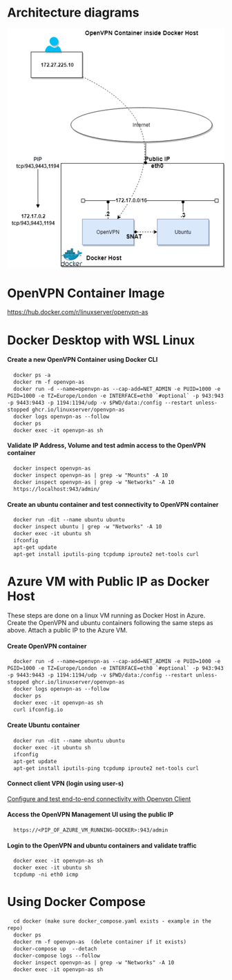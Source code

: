 # Architecture diagrams

![alt text for image](../architecture-diagram/openvpn-architecture-Docker.png)

# OpenVPN Container Image

https://hub.docker.com/r/linuxserver/openvpn-as

# Docker Desktop with WSL Linux

#### Create a new OpenVPN Container using Docker CLI

      docker ps -a
      docker rm -f openvpn-as
      docker run -d --name=openvpn-as --cap-add=NET_ADMIN -e PUID=1000 -e PGID=1000 -e TZ=Europe/London -e INTERFACE=eth0 `#optional` -p 943:943 -p 9443:9443 -p 1194:1194/udp -v $PWD/data:/config --restart unless-stopped ghcr.io/linuxserver/openvpn-as
      docker logs openvpn-as --follow
      docker ps
      docker exec -it openvpn-as sh

#### Validate IP Address, Volume and test admin access to the OpenVPN container

      docker inspect openvpn-as
      docker inspect openvpn-as | grep -w "Mounts" -A 10
      docker inspect openvpn-as | grep -w "Networks" -A 10
      https://localhost:943/admin/

#### Create an ubuntu container and test connectivity to OpenVPN container

      docker run -dit --name ubuntu ubuntu
      docker inspect ubuntu | grep -w "Networks" -A 10
      docker exec -it ubuntu sh
      ifconfig
      apt-get update
      apt-get install iputils-ping tcpdump iproute2 net-tools curl

# Azure VM with Public IP as Docker Host

These steps are done on a linux VM running as Docker Host in Azure. Create the OpenVPN and ubuntu containers following the same steps as above. Attach a public IP to the Azure VM.

#### Create OpenVPN container

      docker run -d --name=openvpn-as --cap-add=NET_ADMIN -e PUID=1000 -e PGID=1000 -e TZ=Europe/London -e INTERFACE=eth0 `#optional` -p 943:943 -p 9443:9443 -p 1194:1194/udp -v $PWD/data:/config --restart unless-stopped ghcr.io/linuxserver/openvpn-as
      docker logs openvpn-as --follow
      docker ps
      docker exec -it openvpn-as sh
      curl ifconfig.io

#### Create Ubuntu container

      docker run -dit --name ubuntu ubuntu
      docker exec -it ubuntu sh
      ifconfig
      apt-get update
      apt-get install iputils-ping tcpdump iproute2 net-tools curl

#### Connect client VPN (login using user-s)

[Configure and test end-to-end connectivity with Openvpn Client](openvpn/setup.md)

#### Access the OpenVPN Management UI using the public IP

      https://<PIP_OF_AZURE_VM_RUNNING-DOCKER>:943/admin

#### Login to the OpenVPN and ubuntu containers and validate traffic

      docker exec -it openvpn-as sh
      docker exec -it ubuntu sh
      tcpdump -ni eth0 icmp

# Using Docker Compose

      cd docker (make sure docker_compose.yaml exists - example in the repo)
      docker ps
      docker rm -f openvpn-as  (delete container if it exists)
      docker-compose up  --detach
      docker-compose logs --follow
      docker inspect openvpn-as | grep -w "Networks" -A 10
      docker exec -it openvpn-as sh
